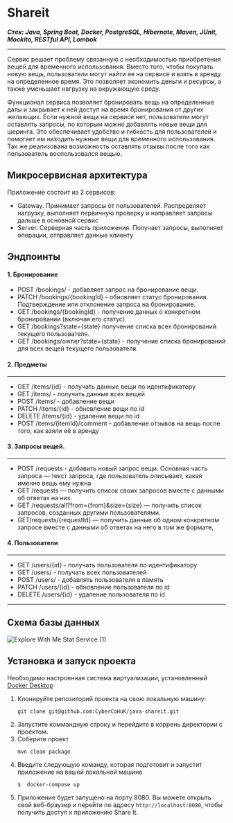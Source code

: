 # Shareit

***Стек: Java, Spring Boot, Docker, PostgreSQL, Hibernate, Maven, JUnit, Mockito, RESTful API, Lombok***

---
Сервис решает проблему связанную с необходимостью приобретения вещей для временного использования. Вместо того, чтобы покупать новую вещь, пользователи могут найти ее на сервисе и взять в аренду на определенное время. Это позволяет экономить деньги и ресурсы, а также уменьшает нагрузку на окружающую среду.

Функционал сервиса позволяет бронировать вещь на определенные даты и закрывает к ней доступ на время бронирования от других желающих. Если нужной вещи на сервисе нет, пользователи могут оставлять запросы, по которым можно добавлять новые вещи для шеринга. Это обеспечивает удобство и гибкость для пользователей и помогает им находить нужные вещи для временного использования. Так же реализована возможность оставлять отзывы после того как пользователь воспользовался вещью.


## Микросервисная архитектура

Приложение состоит из 2 сервисов:
- Gateway. Принимает запросы от пользователей. Распределяет нагрузку, выполняет первичную проверку и направляет запросы дальше в основной сервис
- Server. Серверная часть приложения. Получает запросы, выполняет операции, отправляет данные клиенту

Эндпоинты
---
#### 1. Бронирование
+ POST /bookings/ -  добавляет запрос на бронирование вещи.
+ PATCH /bookings/{bookingId} - обновляет статус бронирования. Подтверждение или отклонение запроса на бронирование.
+ GET /bookings/{bookingId} -  получение данных о конкретном бронировании (включая его статус).
+ GET /bookings?state={state} получение списка всех бронирований текущего пользователя.
+ GET /bookings/owner?state={state} - получение списка бронирований для всех вещей текущего пользователя.

#### 2. Предметы
---
+ GET /items/{id} -  получать данные вещи по идентификатору
+ GET /items/ -  получать данные всех вещей
+ POST /items/ -  добавление вещи
+ PATCH /items/{id} - обновление вещи по id
+ DELETE /items/{id} - удаление вещи по id
+ POST /items/{itemId}/comment - добавление отзывов  на вещь после того, как взяли её в аренду

#### 3. Запросы вещей.
---
+ POST /requests - добавить новый запрос вещи. Основная часть запроса — текст запроса, где пользователь описывает, какая именно вещь ему нужна
+ GET /requests — получить список своих запросов вместе с данными об ответах на них.
+ GET /requests/all?from={from}&size={size} — получить список запросов, созданных другими пользователями.
+ GET/requests/{requestId} — получить данные об одном конкретном запросе вместе с данными об ответах на него в том же формате,

#### 4. Пользователи
---
+ GET /users/{id} -  получать пользователя по идентификатору
+ GET /users/ -  получать всех пользователей
+ POST /users/ -  добавлять пользователя в память
+ PATCH /users/{id} - обновление пользователя по id
+ DELETE  /users/{id} - удаление пользователя по id

---
Схема базы данных
---
![Explore With Me Stat Service (1)](https://github.com/CyberCoHuK/java-shareit/assets/108213849/9f541391-9038-46ac-982e-879287d26c37)

Установка и запуск проекта
---
Необходимо настроенная система виртуализации, установленный [Docker Desktop](https://www.docker.com/products/docker-desktop/)

1. Клонируйте репозиторий проекта на свою локальную машину:
   ```
   git clone git@github.com:CyberCoHuK/java-shareit.git
   ```
2. Запустите коммандную строку и перейдите в коррень директории с проектом.
3. Соберите проект
   ```
   mvn clean package
   ```
4. Введите следующую команду, которая подготовит и запустит приложение на вашей локальной машине
   ```
   $  docker-compose up
   ```
5. Приложение будет запущено на порту 8080. Вы можете открыть свой веб-браузер и перейти по адресу `http://localhost:8080`, чтобы получить доступ к приложению Share It.
